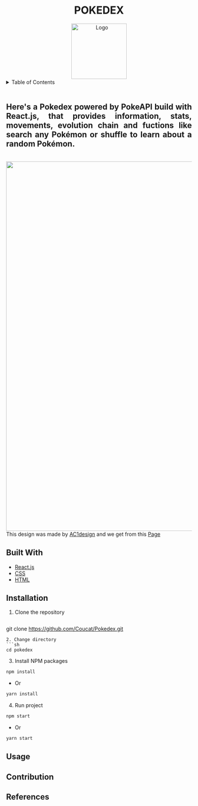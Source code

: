 <div align="center">
    <h1>POKEDEX</h1>
        <img src="https://res.cloudinary.com/dvxtbmch0/image/upload/v1644636956/pokebola_s8c3yd.png" alt="Logo" width="150" height="150" />
</div>
<details>
    <summary>Table of Contents</summary>
    <ul>
        <li><a href="#about">About</li>       
        <li><a href="#build-with">Built With</a></li>
        <li><a href="#installation">Installation</a></li>
        <li><a href="#usage">Usage</a></li>
        <li><a href="#contribution">Contributing</a></li>
        <li><a href="#references">References</a></li>
    </ul>
</details>
<br>

<div id="about" >
    <h2 align="justify"> Here's a Pokedex powered by PokeAPI build with React.js, that provides information, stats, movements, evolution chain and fuctions like search any Pokémon or shuffle to learn about a random Pokémon.</h2>
</div>

<br>
<a align="center"> 
    <img src="https://res.cloudinary.com/dvxtbmch0/image/upload/v1644717538/example_vpmi20.gif"  width="1000" />
<br>
 

<div>
    This design was made by <a href="https://dribbble.com/AC1design">AC1design</a> and we get from this <a href="https://dribbble.com/shots/15128634-Pokemon-Pokedex-Website-Redesign-Concept">Page</a>
</div>

</a>


<div id="build-with" ></div>

## Built With

* [React.js](https://reactjs.org/)
* [CSS](https://developer.mozilla.org/es/docs/Web/CSS)
* [HTML](https://developer.mozilla.org/es/docs/Web/HTML)

## Installation

1. Clone the repository 
    ```sh
git clone https://github.com/Coucat/Pokedex.git
```
2. Change directory
```sh
cd pokedex
```
3. Install NPM packages
```sh
npm install
```
* Or
```sh
yarn install
```
4. Run project
```sh
npm start
```
* Or
```sh
yarn start
```

## Usage

## Contribution

## References